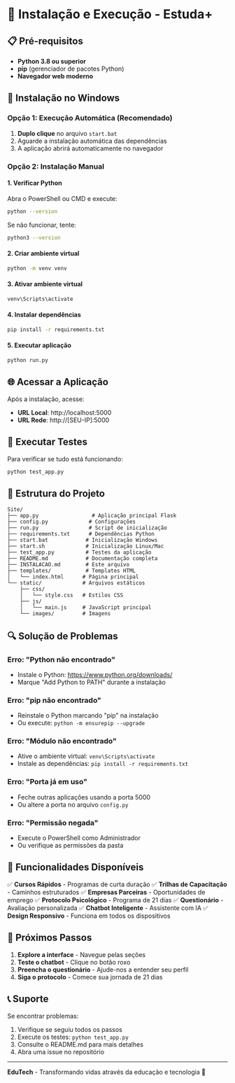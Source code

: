 # 🚀 Instalação e Execução - Estuda+

## 📋 Pré-requisitos

- **Python 3.8 ou superior**
- **pip** (gerenciador de pacotes Python)
- **Navegador web moderno**

## 🔧 Instalação no Windows

### Opção 1: Execução Automática (Recomendado)

1. **Duplo clique** no arquivo `start.bat`
2. Aguarde a instalação automática das dependências
3. A aplicação abrirá automaticamente no navegador

### Opção 2: Instalação Manual

#### 1. Verificar Python
Abra o PowerShell ou CMD e execute:
```bash
python --version
```
Se não funcionar, tente:
```bash
python3 --version
```

#### 2. Criar ambiente virtual
```bash
python -m venv venv
```

#### 3. Ativar ambiente virtual
```bash
venv\Scripts\activate
```

#### 4. Instalar dependências
```bash
pip install -r requirements.txt
```

#### 5. Executar aplicação
```bash
python run.py
```

## 🌐 Acessar a Aplicação

Após a instalação, acesse:
- **URL Local**: http://localhost:5000
- **URL Rede**: http://[SEU-IP]:5000

## 🧪 Executar Testes

Para verificar se tudo está funcionando:
```bash
python test_app.py
```

## 📁 Estrutura do Projeto

```
Site/
├── app.py                 # Aplicação principal Flask
├── config.py             # Configurações
├── run.py                # Script de inicialização
├── requirements.txt      # Dependências Python
├── start.bat            # Inicialização Windows
├── start.sh             # Inicialização Linux/Mac
├── test_app.py          # Testes da aplicação
├── README.md            # Documentação completa
├── INSTALACAO.md        # Este arquivo
├── templates/           # Templates HTML
│   └── index.html      # Página principal
└── static/             # Arquivos estáticos
    ├── css/
    │   └── style.css   # Estilos CSS
    ├── js/
    │   └── main.js     # JavaScript principal
    └── images/         # Imagens
```

## 🔍 Solução de Problemas

### Erro: "Python não encontrado"
- Instale o Python: https://www.python.org/downloads/
- Marque "Add Python to PATH" durante a instalação

### Erro: "pip não encontrado"
- Reinstale o Python marcando "pip" na instalação
- Ou execute: `python -m ensurepip --upgrade`

### Erro: "Módulo não encontrado"
- Ative o ambiente virtual: `venv\Scripts\activate`
- Instale as dependências: `pip install -r requirements.txt`

### Erro: "Porta já em uso"
- Feche outras aplicações usando a porta 5000
- Ou altere a porta no arquivo `config.py`

### Erro: "Permissão negada"
- Execute o PowerShell como Administrador
- Ou verifique as permissões da pasta

## 📱 Funcionalidades Disponíveis

✅ **Cursos Rápidos** - Programas de curta duração
✅ **Trilhas de Capacitação** - Caminhos estruturados
✅ **Empresas Parceiras** - Oportunidades de emprego
✅ **Protocolo Psicológico** - Programa de 21 dias
✅ **Questionário** - Avaliação personalizada
✅ **Chatbot Inteligente** - Assistente com IA
✅ **Design Responsivo** - Funciona em todos os dispositivos

## 🎯 Próximos Passos

1. **Explore a interface** - Navegue pelas seções
2. **Teste o chatbot** - Clique no botão roxo
3. **Preencha o questionário** - Ajude-nos a entender seu perfil
4. **Siga o protocolo** - Comece sua jornada de 21 dias

## 📞 Suporte

Se encontrar problemas:
1. Verifique se seguiu todos os passos
2. Execute os testes: `python test_app.py`
3. Consulte o README.md para mais detalhes
4. Abra uma issue no repositório

---

**EduTech** - Transformando vidas através da educação e tecnologia 🚀
